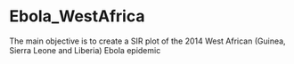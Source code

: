 # Ebola_WestAfrica
The main objective is to create a SIR plot of the 2014 West African (Guinea, Sierra Leone and Liberia) Ebola epidemic
